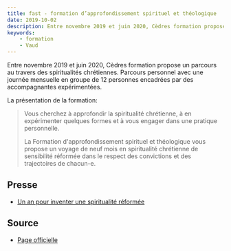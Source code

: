 ```yaml
---
title: fast - formation d’approfondissement spirituel et théologique
date: 2019-10-02
description: Entre novembre 2019 et juin 2020, Cèdres formation propose un parcours au travers des spiritualités chrétiennes.
keywords:
    - formation
    - Vaud
---
```


Entre novembre 2019 et juin 2020, Cèdres formation propose un parcours au travers des spiritualités chrétiennes. 
Parcours personnel avec une journée mensuelle en groupe de 12 personnes encadrées par des accompagnantes expérimentées.

La présentation de la formation: 

> Vous cherchez à approfondir la spiritualité chrétienne, à en expérimenter quelques formes et à vous engager dans une pratique personnelle.	
>
> La Formation d'approfondissement spirituel et théologique vous propose un voyage de neuf mois en spiritualité chrétienne de sensibilité réformée dans le respect des convictions et des trajectoires de chacun-e.	

## Presse

- [Un an pour inventer une spiritualité réformée](https://www.reformes.ch/spiritualites/2019/09/un-pour-inventer-une-spiritualite-reformee-reformes-octobre-2019-spiritualite)

## Source

- [Page officielle](https://cedresformation.ch/fast/)